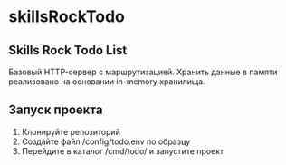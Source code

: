 # skillsRockTodo
## Skills Rock Todo List
Базовый HTTP-сервер с маршрутизацией. Хранить данные в памяти реализовано на основании in-memory хранилища. 
## Запуск проекта
1. Клонируйте репозиторий
2. Создайте файл /config/todo.env по образцу
3. Перейдите в каталог /cmd/todo/ и запустите проект
